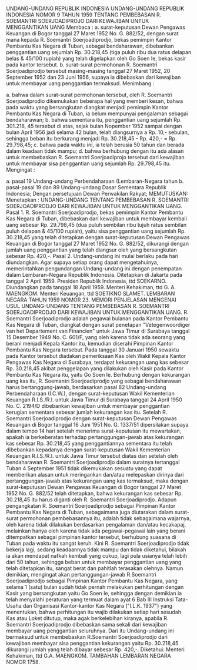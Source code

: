  UNDANG-UNDANG REPUBLIK INDONESIA UNDANG-UNDANG REPUBLIK INDONESIA NOMOR 9 TAHUN 1959 TENTANG PEMBEBASAN R. SOEMANTRI SOERJOADIPROJO DARI KEWAJIBAN UNTUK MENGGANTIKAN UANG Membaca :
a. surat-keputusan Dewan Pengawas Keuangan di Bogor tanggal 27 Maret 1952 No. G. 882/52, dengan surat mana kepada R. Soemantri Soerjoadiprodjo, bekas pemimpin Kantor Pembantu Kas Negara di Tuban, sebagai bendaharawan, dibebankan penggantian uang sejumlah Rp. 30.218,45 (tiga puluh ribu dua ratus delapan belas & 45/100 rupiah) yang telah digelapkan oleh Go Soen Ie, bekas kasir pada kantor tersebut.
b. surat-surat permohonan R. Soemantri Soerjoadiprodjo tersebut masing-masing tanggal 27 Maret 1952, 20 September 1952 dan 23 Juni 1956, supaya ia dibebaskan dari kewajiban untuk membayar uang penggantian termaksud.
Menimbang :

a. bahwa dalam surat-surat permohonan tersebut, oleh R. Soemantri Soerjoadiprodio dikemukakan beberapa hal yang memberi kesan, bahwa pada waktu yang bersangkutan diangkat menjadi pemimpin Kantor Pembantu Kas Negara di Tuban, ia belum mempunyai pengalaman sebagai bendaharawan;
b. bahwa sementara itu, penggantian uang sejumlah Rp. 301.218, 45 tersebut di atas, sejak bulan Nopember 1952 sampai dengan bulan April 1956 jadi selama 42 bulan, telah diangsurnya a Rp. 10,- sebulan, sehingga beban itu berkurang menjadi Rp. 30.218,45 - Rp. 420,- = Rp. 29.798,45;
c. bahwa pada waktu ini, ia telah berusia 50 tahun dan berada dalam keadaan tidak mampu;
d. bahwa berhubung dengan itu ada alasan untuk membebaskan R. Soemantri Soerjoadiprojo tersebut dari kewajiban untuk membayar sisa penggantian uang sejumlah Rp. 29.798,45 itu.
Mengingat :

a. pasal 19 Undang-undang Perbendaharaan (Lembaran-Negara tahun b. pasal-pasal 19 dan 89 Undang-undang Dasar Sementara Republik Indonesia; Dengan persetujuan Dewan Perwakilan Rakyat;
MEMUTUSKAN:
 Menetapkan : UNDANG-UNDANG TENTANG PEMBEBASAN R. SOEMANTRI SOERJOADIPRODJO DARI KEWAJIBAN UNTUK MENGGANTIKAN UANG. Pasal 1. R. Soemantri Soerjoadiprodjo, bekas pemimpin Kantor Pembantu Kas Negara di Tuban, dibebaskan dari kewajiban untuk membayar kembali uang sebesar Rp. 29.798,45 (dua puluh sembilan ribu tujuh ratus sembilan puluh delapan & 45/100 rupiah), yaitu sisa penggantian uang sejumlah Rp. 30.218,45 yang telah ditetapkan dengan surat-keputusan Dewan Pengawas Keuangan di Bogor tanggal 27 Maret 1952 No. G. 882/52, dikurangi dengan jumlah uang penggantian yang telah diangsur oleh yang bersangkutan sebesar Rp. 420,-. Pasal 2. Undang-undang ini mulai berlaku pada hari diundangkan. Agar supaya setiap orang dapat mengetahuinya, memerintahkan pengundangan Undang-undang ini dengan penempatan dalam Lembaran-Negara Republik Indonesia. Ditetapkan di Jakarta pada tanggal 2 April 1959. Presiden Republik Indonesia, ttd SOEKARNO. Diundangkan pada tanggal 18 April 1959. Menteri Kehakiman, ttd G. A. MAENGKOM. Menteri Keuangan, ttd SOETIKNO SLAMET. LEMBARAN NEGARA TAHUN 1959 NOMOR 23. MEMORI PENJELASAN MENGENAI USUL UNDANG-UNDANG TENTANG PEMBEBASAN R. SOEMANTRI SOERJOADIPRODJO DARI KEWAJIBAN UNTUK MENGGANTIKAN UANG. R. Soemantri Soerjoadiprodjo adalah pegawai bulanan pada Kantor Pembantu Kas Negara di Tuban, diangkat dengan surat penetapan "Vetegenwoordiger van het Departement van Financien" untuk Jawa Timur di Surabaya tanggal 15 Desember 1949 No. C. 601/F, yang oleh karena tidak ada seorang yang berani menjadi Kepala Kantor itu, kemudian diserahi Pimpinan Kantor Pembantu Kas Negara tersebut. Pada tanggal 30 Januari 1950 sewaktu pada Kantor tersebut diadakan pemeriksaan Kas oleh Wakil Kepala Kantor Pengawas Kas Negara di Surabaya, terdapat kekurangan uang kas sebesar Rp. 30.218,45 akibat penggelapan yang dilakukan oleh Kasir pada Kantor Pembantu Kas Negara itu, yaitu Go Soen Ie. Berhubung dengan kekurangan uang kas itu, R. Soemantri Soerjoadiprodjo yang sebagai bendaharawan harus bertanggung-jawab, berdasarkan pasal 82 Undang-undang Perbendaharaan (I.C.W.), dengan surat-keputusan Wakil Kementerian Keuangan R.I.S./R.I. untuk Jawa Timur di Surabaya tanggal 24 April 1950 No. C. 2194/D dibebankan kewajiban untuk membayar penggantian kerugian sementara sebesar jumlah kekurangan kas itu. Setelah R. Soemantri Soerjoadiprodjo dengan surat-keputusan Dewan Pengawas Keuangan di Bogor tanggal 16 Juni 1951 No. G. 1337/51 dipersilakan supaya dalam tempo 14 hari setelah menerima surat-keputusan itu mewartakan, apakah ia berkeberatan terhadap pertanggungan-jawab atas kekurangan kas sebesar Rp. 30.218,45 yang penggantiannya sementara itu telah dibebankan kepadanya dengan surat-keputusan Wakil Kementerian Keuangan R.I.S./R.I. untuk Jawa Timur tersebut diatas dan setelah oleh bendaharawan R. Soemantri Soerjoadiprodjo dalam suratnya tertanggal Tuban 4 September 1951 tidak dikemukakan sesuatu yang dapat memberikan alasan untuk meringankan dan/atau melepaskan dirinya dari pertanggungan-jawab atas kekurangan uang kas termaksud, maka dengan surat-keputusan Dewan Pengawas Keuangan di Bogor tanggal 27 Maret 1952 No. G. 882/52 telah ditetapkan, bahwa kekurangan kas sebesar Rp. 30.218,45 itu harus diganti oleh R. Soemantri Soerjoadiprodjo. Adapun pengangkatan R. Soemantri Soerjoadiprodjo sebagai Pimpinan Kantor Pembantu Kas Negara di Tuban, sebagaimana juga diutarakan dalam surat-surat permohonan pembebasannya itu, adalah tidak sebagaimana wajarnya, oleh karena tidak dilakukan berdasarkan pengalaman dan/atau kecakapaj, melainkan hanya oleh karena tidak ada pegawai-pegawai lain yang berani ditempatkan sebagai pimpinan kantor tersebut, berhubung suasana di Tuban pada waktu itu sangat keruh. Kini R. Soemantri Soerjoadiprodjo tidak bekerja lagi, sedang keadaannya tidak mampu dan tidak diketahui, bilakah ia akan mendapat nafkah kembali yang cukup, lagi pula usianya telah lebih dari 50 tahun, sehingga beban untuk membayar penggantian uang yang telah ditetapkan itu, sangat berat dan pahitlah terasakan olehnya. Namun demikian, mengingat akan pertanggungan-jawab R.Soemantri Soerjoadiprodjo sebagai Pimpinan Kantor Pembantu Kas Negara, yang selama 1 (satu) bulan sudah tidak pernah melakukan perhitungan dengan Kasir yang bersangkutan yaitu Go Soen Ie, sehingga dengan demikian ia telah menyalahi peraturan yang termuat dalam ayat 6 Bab III Instruksi Tata-Usaha dan Organisasi Kantor-kantor Kas Negara ("I.L.K. 1937") yang menentukan, bahwa perhitungan itu wajib dilakukan setiap hari sesudah Kas atau Loket ditutup, maka agak berkelebihan kiranya, apabila R. Soemantri Soerjoadiprodjo dibebaskan sama sekali dari kewajiban membayar uang penggantian seluruhnya. Dari itu Undang-undang ini bermaksud untuk membebaskan R.Soemantri Soerjoadiprodjo dari kewajiban membayar sisa penggantian kekurangan yaitu Rp.
30.218,45 dikurangi jumlah yang telah dibayar sebesar Rp. 420,-. Diketahui: Menteri Kehakiman, ttd G.A. MAENGKOM. TAMBAHAN LEMBARAN NEGARA NOMOR 1758.